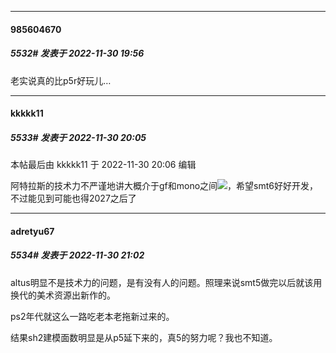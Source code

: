 

*****

####  985604670  
##### 5532#       发表于 2022-11-30 19:56

老实说真的比p5r好玩儿…



*****

####  kkkkk11  
##### 5533#       发表于 2022-11-30 20:05

 本帖最后由 kkkkk11 于 2022-11-30 20:06 编辑 

阿特拉斯的技术力不严谨地讲大概介于gf和mono之间<img src="https://static.saraba1st.com/image/smiley/face2017/067.png" referrerpolicy="no-referrer">，希望smt6好好开发，不过能见到可能也得2027之后了



*****

####  adretyu67  
##### 5534#       发表于 2022-11-30 21:02

altus明显不是技术力的问题，是有没有人的问题。照理来说smt5做完以后就该用换代的美术资源出新作的。

ps2年代就这么一路吃老本老拖新过来的。

结果sh2建模面数明显是从p5延下来的，真5的努力呢？我也不知道。

